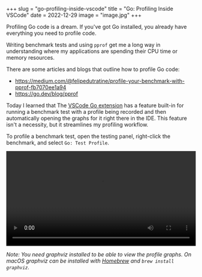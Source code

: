 +++
slug = "go-profiling-inside-vscode"
title = "Go: Profiling Inside VSCode"
date = 2022-12-29
image = "image.jpg"
+++

Profiling Go code is a dream. If you've got Go installed, you already have
everything you need to profile code.

Writing benchmark tests and using `pprof` get me a long way in understanding
where my applications are spending their CPU time or memory resources.

There are some articles and blogs that outline how to profile Go code:
- https://medium.com/@felipedutratine/profile-your-benchmark-with-pprof-fb7070ee1a94
- https://go.dev/blog/pprof

Today I learned that The [VSCode Go extension] has a feature built-in for
running a benchmark test with a profile being recorded and then automatically
opening the graphs for it right there in the IDE. This feature isn't a
necessity, but it streamlines my profiling workflow.

To profile a benchmark test, open the testing panel, right-click the benchmark, and select `Go: Test Profile`.

<video width="100%" controls>
  <source src="video.mp4" type="video/mp4">
</video>

_Note: You need graphviz installed to be able to view the profile graphs. On
macOS graphviz can be installed with [Homebrew] and `brew install graphviz`._

[VSCode Go extension]: https://marketplace.visualstudio.com/items?itemName=golang.Go
[Homebrew]: https://brew.sh
